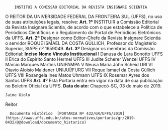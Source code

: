        INSTITUI A COMISSÃO EDITORIAL DA REVISTA INSIGNARE SCIENTIA  

 O REITOR DA UNIVERSIDADE FEDERAL DA FRONTEIRA SUL (UFFS), no uso de suas atribuições legais, resolve:   **Art. 1º**  INSTITUIR a Comissão Editorial da Revista Insignare Scientia, de acordo com o que estabelece a Política de Periódicos Científicos e o Regulamento do Portal de Periódicos Eletrônicos da UFFS.   **Art. 2º**  Designar como Editor-Chefe da Revista Insignare Scientia o servidor ROQUE ISMAEL DA COSTA GÜLLICH, Professor do Magistério Superior, SIAPE nº 1659049.   **Art. 3º**  Designar os membros da Comissão Editorial:     **Inciso**   **Nome**   **Vínculo Institucional**     I   Danusa de Lara Bonotto   UFFS     II   Erica do Espírito Santo Hermel   UFFS     III   Judite Scherer Wenzel   UFFS     IV   Márcio Marques Martins   UNIPAMPA     V   Neusa Maria John Scheid   URI     VI   Otavio Aloisio Maldaner   UNIJUÍ/FURG     VII   Roque Ismael da Costa Güllich   UFFS     VIII   Rosangela Ines Matos Uhmann   UFFS     IX   Rosemar Ayres dos Santos   UFFS       **Art. 4º**  Esta Portaria entra em vigor na data de sua publicação no Boletim Oficial da UFFS.        **Data do ato:** Chapecó-SC, 03 de maio de 2019.   
 

    Jaime Giolo   
 Reitor 

      Documento Histórico  [PORTARIA Nº 432/GR/UFFS/2019](https://www.uffs.edu.br/atos-normativos/portaria/gr/2019-0432/@@download/documento_historico)     
      